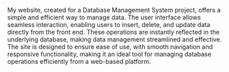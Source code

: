 My website, created for a Database Management System project, offers a simple and efficient way to manage data. The user interface allows seamless interaction, enabling users to insert, delete, and update data directly from the front end. These operations are instantly reflected in the underlying database, making data management streamlined and effective. The site is designed to ensure ease of use, with smooth navigation and responsive functionality, making it an ideal tool for managing database operations efficiently from a web-based platform.
